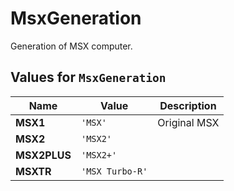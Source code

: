 # MsxGeneration

Generation of MSX computer.

## Values for `MsxGeneration`
| Name | Value | Description |
|-|-|-|
**MSX1** | `'MSX'` | Original MSX
**MSX2** | `'MSX2'` | 
**MSX2PLUS** | `'MSX2+'` | 
**MSXTR** | `'MSX Turbo-R'` | 
